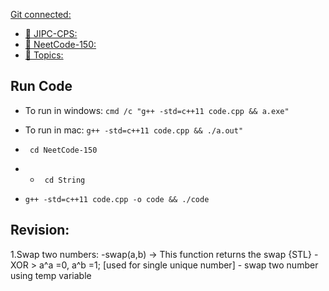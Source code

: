 [Git connected:](https://github.com/bappasahabapi/ACM.git)


- [📁 JIPC-CPS:](https://github.com/bappasahabapi/ACM/blob/main/JIPC-CPS/)
- [📁 NeetCode-150:](https://github.com/bappasahabapi/ACM/tree/main/NeetCode-150)
- [📁 Topics:](https://github.com/bappasahabapi/ACM/tree/main/Topics)

##    Run Code 

- To run in windows:  `cmd /c "g++ -std=c++11 code.cpp && a.exe"`
- To run in mac:  `g++ -std=c++11 code.cpp && ./a.out"`

-   ` cd NeetCode-150`
-   -   ` cd String`
-    `g++ -std=c++11 code.cpp -o code && ./code`
<!-- -    `g++ -std=c++11 code.cpp && ./a.out` -->



## Revision:

1.Swap two numbers: 
    -swap(a,b) -> This function returns the swap {STL}
    -XOR > a^a =0, a^b =1; [used for single unique number] 
    - swap two number using temp variable